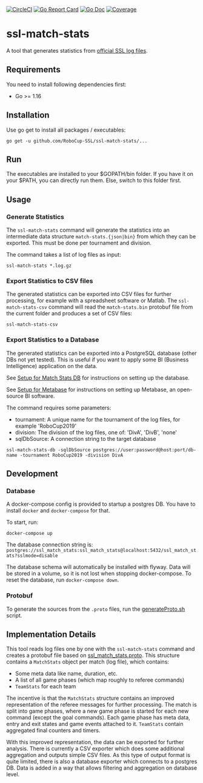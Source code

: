 [![CircleCI](https://circleci.com/gh/RoboCup-SSL/ssl-match-stats/tree/master.svg?style=svg)](https://circleci.com/gh/RoboCup-SSL/ssl-match-stats/tree/master)
[![Go Report Card](https://goreportcard.com/badge/github.com/RoboCup-SSL/ssl-match-stats?style=flat-square)](https://goreportcard.com/report/github.com/RoboCup-SSL/ssl-match-stats)
[![Go Doc](https://img.shields.io/badge/godoc-reference-blue.svg?style=flat-square)](https://godoc.org/github.com/RoboCup-SSL/ssl-match-stats)
[![Coverage](https://img.shields.io/badge/coverage-report-blue.svg)](https://circleci.com/api/v1.1/project/github/RoboCup-SSL/ssl-match-stats/latest/artifacts/0/coverage?branch=master)


# ssl-match-stats

A tool that generates statistics from [official SSL log files](https://ssl.robocup.org/game-logs/).

## Requirements
You need to install following dependencies first: 
 * Go >= 1.16
 
## Installation

Use go get to install all packages / executables:

```
go get -u github.com/RoboCup-SSL/ssl-match-stats/...
```

## Run
The executables are installed to your $GOPATH/bin folder. If you have it on your $PATH, you can directly run them. Else, switch to this folder first.

## Usage

### Generate Statistics

The `ssl-match-stats` command will generate the statistics into an intermediate data structure `match-stats.{json|bin}`
from which they can be exported. This must be done per tournament and division. 

The command takes a list of log files as input:
```
ssl-match-stats *.log.gz
```

### Export Statistics to CSV files

The generated statistics can be exported into CSV files for further processing, 
for example with a spreadsheet software or Matlab. 
The `ssl-match-stats-csv` command will read the `match-stats.bin` protobuf file 
from the current folder and produces a set of CSV files: 

```
ssl-match-stats-csv
```

### Export Statistics to a Database

The generated statistics can be exported into a PostgreSQL database (other DBs not yet tested).
This is useful if you want to apply some BI (Business Intelligence) application on the data.

See [Setup for Match Stats DB](./setup/matchStatsDb/README.md) for instructions on setting up the database.

See [Setup for Metabase](./setup/metabase/README.md) for instructions on setting up Metabase, an open-source BI software.

The command requires some parameters:

* tournament: A unique name for the tournament of the log files, for example 'RoboCup2019'
* division: The division of the log files, one of: 'DivA', 'DivB', 'none'
* sqlDbSource: A connection string to the target database

```
ssl-match-stats-db -sqlDbSource postgres://user:password@host:port/db-name -tournament RoboCup2019 -division DivA
```

## Development

### Database

A docker-compose config is provided to startup a postgres DB.
You have to install `docker` and `docker-compose` for that. 

To start, run:
```shell script
docker-compose up
```
The database connection string is: `postgres://ssl_match_stats:ssl_match_stats@localhost:5432/ssl_match_stats?sslmode=disable`

The database schema will automatically be installed with flyway. 
Data will be stored in a volume, so it is not lost when stopping docker-compose.
To reset the database, run `docker-compose down`.

### Protobuf

To generate the sources from the `.proto` files, run the [generateProto.sh](./generateProto.sh) script.


## Implementation Details

This tool reads log files one by one with the `ssl-match-stats` command and creates a protobuf file based on [ssl_match_stats.proto](./proto/ssl_match_stats.proto).
This structure contains a `MatchStats` object per match (log file), which contains:

 * Some meta data like name, duration, etc.
 * A list of all game phases (which map roughly to referee commands)
 * `TeamStats` for each team

The incentive is that the `MatchStats` structure contains an improved representation of the referee messages
for further processing. The match is split into game phases, where a new game phase is started for each new command 
(except the goal commands). Each game phase has meta data, entry and exit states and game events attached to it.
`TeamStats` contain aggregated final counters and timers.

With this improved representation, the data can be exported for further analysis. 
There is currently a CSV exporter which does some additional aggregation and outputs simple CSV files.
As this type of output format is quite limited, there is also a database exporter which connects to a 
postgres DB. Data is added in a way that allows filtering and aggregation on database level.

